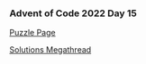 ### Advent of Code 2022 Day 15

[Puzzle Page](https://adventofcode.com/2022/day/15)

[Solutions Megathread](https://www.reddit.com/r/adventofcode/comments/zmcn64/2022_day_15_solutions/)
